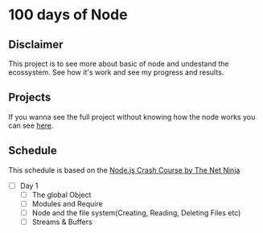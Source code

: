 # 100 days of Node

## Disclaimer
This project is to see more about basic of node and undestand the ecossystem.
See how it's work and see my progress and results.


## Projects 

If you wanna see the full project without knowing how the node works you can see [here](https://github.com/guilhermeytalo/Login-Auth).

## Schedule

This schedule is based on the [Node.js Crash Course by The Net Ninja](https://www.youtube.com/playlist?list=PL4cUxeGkcC9jsz4LDYc6kv3ymONOKxwBU)

- [ ] Day 1
    - [ ] The global Object
    - [ ] Modules and Require
    - [ ] Node and the file system(Creating, Reading, Deleting Files etc)
    - [ ] Streams & Buffers
